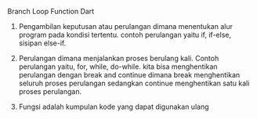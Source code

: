 Branch Loop Function Dart

1. Pengambilan keputusan atau perulangan dimana menentukan alur program pada kondisi tertentu. contoh perulangan yaitu if, if-else, sisipan else-if.

2. Perulangan dimana menjalankan proses berulang kali. Contoh perulangan yaitu, for, while, do-while. kita bisa menghentikan perulangan dengan break and continue dimana break menghentikan seluruh proses perulangan sedangkan continue menghentikan satu kali proses perulangan.

3. Fungsi adalah kumpulan kode yang dapat digunakan ulang